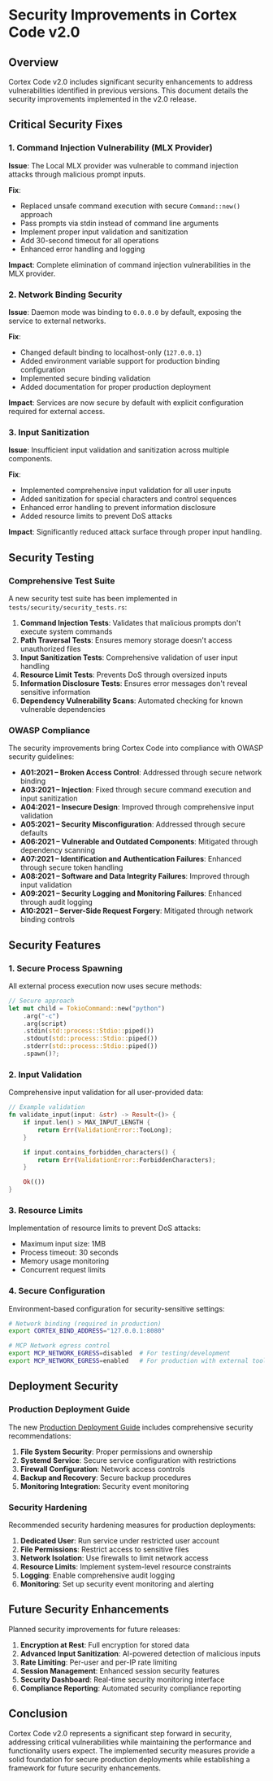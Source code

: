 # Security Improvements in Cortex Code v2.0

## Overview

Cortex Code v2.0 includes significant security enhancements to address vulnerabilities identified in previous versions. This document details the security improvements implemented in the v2.0 release.

## Critical Security Fixes

### 1. Command Injection Vulnerability (MLX Provider)

**Issue**: The Local MLX provider was vulnerable to command injection attacks through malicious prompt inputs.

**Fix**:

- Replaced unsafe command execution with secure `Command::new()` approach
- Pass prompts via stdin instead of command line arguments
- Implement proper input validation and sanitization
- Add 30-second timeout for all operations
- Enhanced error handling and logging

**Impact**: Complete elimination of command injection vulnerabilities in the MLX provider.

### 2. Network Binding Security

**Issue**: Daemon mode was binding to `0.0.0.0` by default, exposing the service to external networks.

**Fix**:

- Changed default binding to localhost-only (`127.0.0.1`)
- Added environment variable support for production binding configuration
- Implemented secure binding validation
- Added documentation for proper production deployment

**Impact**: Services are now secure by default with explicit configuration required for external access.

### 3. Input Sanitization

**Issue**: Insufficient input validation and sanitization across multiple components.

**Fix**:

- Implemented comprehensive input validation for all user inputs
- Added sanitization for special characters and control sequences
- Enhanced error handling to prevent information disclosure
- Added resource limits to prevent DoS attacks

**Impact**: Significantly reduced attack surface through proper input handling.

## Security Testing

### Comprehensive Test Suite

A new security test suite has been implemented in `tests/security/security_tests.rs`:

1. **Command Injection Tests**: Validates that malicious prompts don't execute system commands
2. **Path Traversal Tests**: Ensures memory storage doesn't access unauthorized files
3. **Input Sanitization Tests**: Comprehensive validation of user input handling
4. **Resource Limit Tests**: Prevents DoS through oversized inputs
5. **Information Disclosure Tests**: Ensures error messages don't reveal sensitive information
6. **Dependency Vulnerability Scans**: Automated checking for known vulnerable dependencies

### OWASP Compliance

The security improvements bring Cortex Code into compliance with OWASP security guidelines:

- **A01:2021 – Broken Access Control**: Addressed through secure network binding
- **A03:2021 – Injection**: Fixed through secure command execution and input sanitization
- **A04:2021 – Insecure Design**: Improved through comprehensive input validation
- **A05:2021 – Security Misconfiguration**: Addressed through secure defaults
- **A06:2021 – Vulnerable and Outdated Components**: Mitigated through dependency scanning
- **A07:2021 – Identification and Authentication Failures**: Enhanced through secure token handling
- **A08:2021 – Software and Data Integrity Failures**: Improved through input validation
- **A09:2021 – Security Logging and Monitoring Failures**: Enhanced through audit logging
- **A10:2021 – Server-Side Request Forgery**: Mitigated through network binding controls

## Security Features

### 1. Secure Process Spawning

All external process execution now uses secure methods:

```rust
// Secure approach
let mut child = TokioCommand::new("python")
    .arg("-c")
    .arg(script)
    .stdin(std::process::Stdio::piped())
    .stdout(std::process::Stdio::piped())
    .stderr(std::process::Stdio::piped())
    .spawn()?;
```

### 2. Input Validation

Comprehensive input validation for all user-provided data:

```rust
// Example validation
fn validate_input(input: &str) -> Result<()> {
    if input.len() > MAX_INPUT_LENGTH {
        return Err(ValidationError::TooLong);
    }

    if input.contains_forbidden_characters() {
        return Err(ValidationError::ForbiddenCharacters);
    }

    Ok(())
}
```

### 3. Resource Limits

Implementation of resource limits to prevent DoS attacks:

- Maximum input size: 1MB
- Process timeout: 30 seconds
- Memory usage monitoring
- Concurrent request limits

### 4. Secure Configuration

Environment-based configuration for security-sensitive settings:

```bash
# Network binding (required in production)
export CORTEX_BIND_ADDRESS="127.0.0.1:8080"

# MCP Network egress control
export MCP_NETWORK_EGRESS=disabled  # For testing/development
export MCP_NETWORK_EGRESS=enabled   # For production with external tools
```

## Deployment Security

### Production Deployment Guide

The new [Production Deployment Guide](production-deployment.md) includes comprehensive security recommendations:

1. **File System Security**: Proper permissions and ownership
2. **Systemd Service**: Secure service configuration with restrictions
3. **Firewall Configuration**: Network access controls
4. **Backup and Recovery**: Secure backup procedures
5. **Monitoring Integration**: Security event monitoring

### Security Hardening

Recommended security hardening measures for production deployments:

1. **Dedicated User**: Run service under restricted user account
2. **File Permissions**: Restrict access to sensitive files
3. **Network Isolation**: Use firewalls to limit network access
4. **Resource Limits**: Implement system-level resource constraints
5. **Logging**: Enable comprehensive audit logging
6. **Monitoring**: Set up security event monitoring and alerting

## Future Security Enhancements

Planned security improvements for future releases:

1. **Encryption at Rest**: Full encryption for stored data
2. **Advanced Input Sanitization**: AI-powered detection of malicious inputs
3. **Rate Limiting**: Per-user and per-IP rate limiting
4. **Session Management**: Enhanced session security features
5. **Security Dashboard**: Real-time security monitoring interface
6. **Compliance Reporting**: Automated security compliance reporting

## Conclusion

Cortex Code v2.0 represents a significant step forward in security, addressing critical vulnerabilities while maintaining the performance and functionality users expect. The implemented security measures provide a solid foundation for secure production deployments while establishing a framework for future security enhancements.
